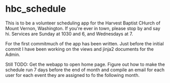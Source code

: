 # hbc_schedule

This is to be a volunteer scheduling app for the Harvest Baptist CHurch of Mount Vernon, Washington.
If you're ever in town, please stop by and say hi.
Services are Sunday at 1030 and 6, and Wednesdays at 7.

For the first commitmuch of the app has been written.
Just before the initial commit I have been working on the views and jinja2 documents for the Admin.


Still TODO:
Get the webapp to open home page.
Figure out how to make the schedule run 7 days before the end of month and compile an email for each user for each event 
they are assigned to fo the following month.
